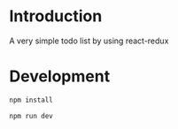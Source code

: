 # Introduction

A very simple todo list by using react-redux

# Development

```bash
npm install

```

```bash
npm run dev
```



